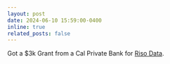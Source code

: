 ```yaml
---
layout: post
date: 2024-06-10 15:59:00-0400
inline: true
related_posts: false
---
```


Got a $3k Grant from a Cal Private Bank for [Riso Data](https://www.risodata.com/).
